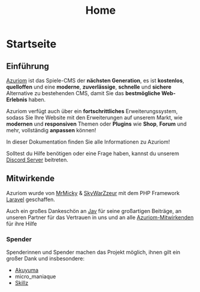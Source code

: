 ﻿---
title: Home
weight: 0
layout: single
---

# Startseite

## Einführung

[Azuriom](https://azuriom.com/) ist das Spiele-CMS der **nächsten Generation**, es ist **kostenlos**, **quelloffen** und eine **moderne**, **zuverlässige**, **schnelle** und **sichere** Alternative zu bestehenden CMS, damit Sie das **bestmögliche Web-Erlebnis** haben.

Azuriom verfügt auch über ein **fortschrittliches** Erweiterungssystem, sodass Sie Ihre Website mit den Erweiterungen auf unserem Markt, wie **modernen** und **responsiven** Themen oder **Plugins** wie **Shop**, **Forum** und mehr, vollständig **anpassen** können!

In dieser Dokumentation finden Sie alle Informationen zu Azuriom!

Solltest du Hilfe benötigen oder eine Frage haben, kannst du unserem [Discord Server](https://azuriom.com/discord) beitreten.

## Mitwirkende

Azuriom wurde von [MrMicky](https://mrmicky.fr/) & [SkyWarZzeur](https://twitter.com/SkyWarZzeur) mit dem PHP Framework [Laravel](https://laravel.com/) geschaffen.

Auch ein großes Dankeschön an [Jav](https://www.linkedin.com/in/jean-alexandre-valentin-531236153/) für seine großartigen Beiträge,
an unseren Partner für das Vertrauen in uns und an alle [Azuriom-Mitwirkenden]((https://github.com/Azuriom/Azuriom/graphs/contributors)) für ihre Hilfe

### Spender

Spenderinnen und Spender machen das Projekt möglich, ihnen gilt ein großer Dank und insbesondere:
* [Akuyuma](https://toxyca.fr/)
* micro_maniaque
* [Skillz](https://www.evolved-network.com/)
